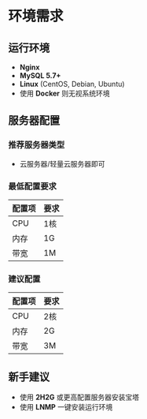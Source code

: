 # 环境需求

## 运行环境

- **Nginx**
- **MySQL 5.7+**
- **Linux** (CentOS, Debian, Ubuntu)
- 使用 **Docker** 则无视系统环境

## 服务器配置

### 推荐服务器类型
- 云服务器/轻量云服务器即可

### 最低配置要求
| 配置项 | 要求 |
| ------ | ---- |
| CPU    | 1核  |
| 内存   | 1G   |
| 带宽   | 1M   |

### 建议配置
| 配置项 | 要求 |
| ------ | ---- |
| CPU    | 2核  |
| 内存   | 2G   |
| 带宽   | 3M   |

## 新手建议
- 使用 **2H2G** 或更高配置服务器安装宝塔
- 使用 **LNMP** 一键安装运行环境
